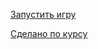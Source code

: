 [Запустить игру](https://vermilion2020.github.io/pixijs-1/)

[Сделано по курсу](https://www.youtube.com/watch?v=hpJGJSE41sY&list=PLU25QJOHLmMOLY9scIbEjmzYCEgkMH8yy&index=1&ab_channel=LogicJS)